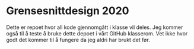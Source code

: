 # Grensesnittdesign 2020
Dette er repoet hvor all kode gjennomgått i klasse vil deles. Jeg kommer også til å teste å bruke dette depoet i vårt GitHub klasserom. Vet ikke hvor godt det kommer til å fungere da jeg aldri har brukt det før. 
